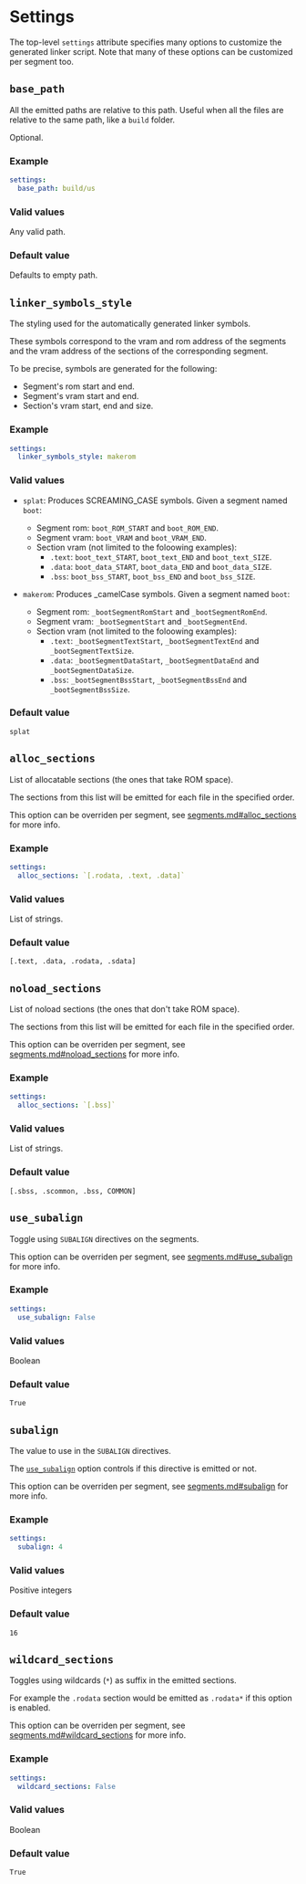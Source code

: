 # Settings

The top-level `settings` attribute specifies many options to customize the
generated linker script. Note that many of these options can be customized per
segment too.

## `base_path`

All the emitted paths are relative to this path. Useful when all the files are
relative to the same path, like a `build` folder.

Optional.

### Example

```yaml
settings:
  base_path: build/us
```

### Valid values

Any valid path.

### Default value

Defaults to empty path.

## `linker_symbols_style`

The styling used for the automatically generated linker symbols.

These symbols correspond to the vram and rom address of the segments and the
vram address of the sections of the corresponding segment.

To be precise, symbols are generated for the following:

- Segment's rom start and end.
- Segment's vram start and end.
- Section's vram start, end and size.

### Example

```yaml
settings:
  linker_symbols_style: makerom
```

### Valid values

- `splat`: Produces SCREAMING_CASE symbols. Given a segment named `boot`:
  - Segment rom: `boot_ROM_START` and `boot_ROM_END`.
  - Segment vram: `boot_VRAM` and `boot_VRAM_END`.
  - Section vram (not limited to the foloowing examples):
    - `.text`: `boot_text_START`, `boot_text_END` and `boot_text_SIZE`.
    - `.data`: `boot_data_START`, `boot_data_END` and `boot_data_SIZE`.
    - `.bss`: `boot_bss_START`, `boot_bss_END` and `boot_bss_SIZE`.

- `makerom`: Produces _camelCase symbols. Given a segment named `boot`:
  - Segment rom: `_bootSegmentRomStart` and `_bootSegmentRomEnd`.
  - Segment vram: `_bootSegmentStart` and `_bootSegmentEnd`.
  - Section vram (not limited to the foloowing examples):
    - `.text`: `_bootSegmentTextStart`, `_bootSegmentTextEnd` and `_bootSegmentTextSize`.
    - `.data`: `_bootSegmentDataStart`, `_bootSegmentDataEnd` and `_bootSegmentDataSize`.
    - `.bss`: `_bootSegmentBssStart`, `_bootSegmentBssEnd` and `_bootSegmentBssSize`.

### Default value

`splat`

## `alloc_sections`

List of allocatable sections (the ones that take ROM space).

The sections from this list will be emitted for each file in the specified
order.

This option can be overriden per segment, see
[segments.md#alloc_sections](segments.md#alloc_sections) for more info.

### Example

```yaml
settings:
  alloc_sections: `[.rodata, .text, .data]`
```

### Valid values

List of strings.

### Default value

`[.text, .data, .rodata, .sdata]`

## `noload_sections`

List of noload sections (the ones that don't take ROM space).

The sections from this list will be emitted for each file in the specified
order.

This option can be overriden per segment, see
[segments.md#noload_sections](segments.md#noload_sections) for more info.

### Example

```yaml
settings:
  alloc_sections: `[.bss]`
```

### Valid values

List of strings.

### Default value

`[.sbss, .scommon, .bss, COMMON]`

## `use_subalign`

Toggle using `SUBALIGN` directives on the segments.

This option can be overriden per segment, see
[segments.md#use_subalign](segments.md#use_subalign) for more info.

### Example

```yaml
settings:
  use_subalign: False
```

### Valid values

Boolean

### Default value

`True`

## `subalign`

The value to use in the `SUBALIGN` directives.

The [`use_subalign`](#use_subalign) option controls if this directive is
emitted or not.

This option can be overriden per segment, see
[segments.md#subalign](segments.md#subalign) for more info.

### Example

```yaml
settings:
  subalign: 4
```

### Valid values

Positive integers

### Default value

`16`

## `wildcard_sections`

Toggles using wildcards (`*`) as suffix in the emitted sections.

For example the `.rodata` section would be emitted as `.rodata*` if this option
is enabled.

This option can be overriden per segment, see
[segments.md#wildcard_sections](segments.md#wildcard_sections) for more info.

### Example

```yaml
settings:
  wildcard_sections: False
```

### Valid values

Boolean

### Default value

`True`

